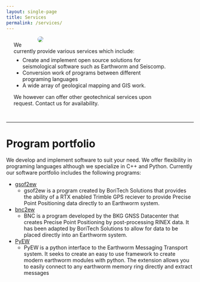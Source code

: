 ```yaml
---
layout: single-page
title: Services
permalink: /services/
---
```

<div style="width=100%; overflow: auto;">
  <div style="width: 420px; float: right;">
    <img src="/assets/images/20160713_145546.jpg" style="border-radius: 25px;">
  </div>
  <div style="width: calc(100% - 420px); min-width: 420px; margin-right: 420px; padding-left: 20px; padding-right: 20px; display: block;">
    <p style="margin-bottom: -0.5em;">
      We currently provide various services which include:
    </p>
    <ul>
      <li> Create and implement open source solutions for seismological software such as Earthworm and Seiscomp. </li>
      <li> Conversion work of programs between different programing languages </li>
      <li> A wide array of geological mapping and GIS work. </li>
    </ul>
    <p style="margin-bottom: 0;"> We however can offer other geotechnical services upon request. Contact us for availability. </p>
  </div>
</div>

<hr style="margin-top: 3em;">

# Program portfolio
We develop and implement software to suit your need. We offer flexibility in programing
languages although we specialize in C++ and Python. Currently our software portfolio 
includes the following programs:

  * [gsof2ew](https://github.com/Boritech-Solutions/GSOF2EW)
    * gsof2ew is a program created by BoriTech Solutions that provides the ability of a 
    RTX enabled Trimble GPS reciever to provide Precise Point Positioning data directly to an Earthworm system.
  * [bnc2ew](https://github.com/Boritech-Solutions/BNC2EW)
    * BNC is a program developed by the BKG GNSS Datacenter that creates 
    Precise Point Positioning by post-processing RINEX data. It has been adapted by BoriTech Solutions 
    to allow for data to be placed directly into an Earthworm system.
  * [PyEW](https://github.com/Boritech-Solutions/PyEW)
    * PyEW is a python interface to the Earthworm Messaging Transport system. 
    It seeks to create an easy to use framework to create modern earthworm modules with python.
    The extension allows you to easily connect to any earthworm memory ring directly and extract messages
